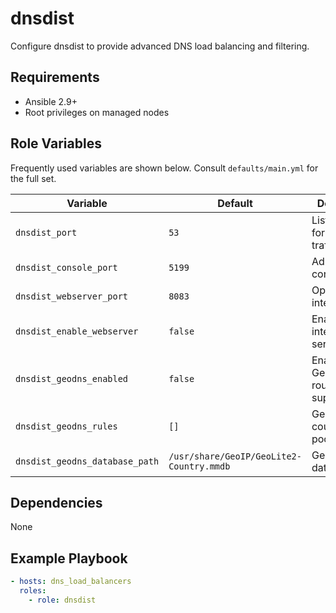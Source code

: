 # dnsdist

Configure dnsdist to provide advanced DNS load balancing and filtering.

## Requirements
- Ansible 2.9+
- Root privileges on managed nodes

## Role Variables
Frequently used variables are shown below. Consult `defaults/main.yml` for the full set.

| Variable | Default | Description |
|----------|---------|-------------|
| `dnsdist_port` | `53` | Listening port for DNS traffic |
| `dnsdist_console_port` | `5199` | Administrative console port |
| `dnsdist_webserver_port` | `8083` | Optional web interface port |
| `dnsdist_enable_webserver` | `false` | Enable the internal web server |
| `dnsdist_geodns_enabled` | `false` | Enable GeoDNS routing support |
| `dnsdist_geodns_rules` | `[]` | GeoDNS country-to-pool mapping |
| `dnsdist_geodns_database_path` | `/usr/share/GeoIP/GeoLite2-Country.mmdb` | GeoIP database path |

## Dependencies
None

## Example Playbook
```yaml
- hosts: dns_load_balancers
  roles:
    - role: dnsdist
```
